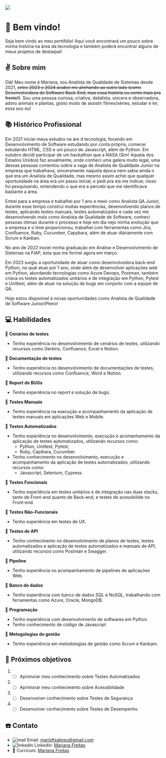 ![](https://komarev.com/ghpvc/?username=wxmariixw&color=006bed)

# :wave: Bem vindo!
Seja bem vindo ao meu portifólio! Aqui você encontrará um pouco sobre minha história na área da tecnologia e também poderá encontrar alguns de meus projetos de destaque!

## :v: Sobre mim
Olá! Meu nome é Mariana, sou Analista de Qualidade de Sistemas desde 2021, ~~entre 2023 e 2024 acabei me alinhando ao outro lado (como Desenvolvedora de Software Back-End, mas essa história eu conto mais pra frente!)~~. Sou uma pessoa curiosa, criativa, detalista, sincera e observadora, adoro animais e plantas, gosto muito de assistir filmes/séries, estudar e ler, essa sou eu!

## :books: Histórico Profissional
Em 2021 iniciei meus estudos na áre d tecnologia, focando em Desenvolvimento de Software estudando por conta própria, comecei estudando HTML, CSS e um pouco de Javascript, além de Python. Em outubro decidi participar de um hackathon que a NASA (Sim! Aquela dos Estados Unidos) faz anualmente, onde conheci uma galera muito legal, uma dessas pessoas comentou sobre a vaga de Analista de Qualidade Junior na empresa que trabalhava, sinceramente naquela época nem sabia ainda o que era um Analista de Qualidade, mas mesmo assim achei que qualquer oportunidade na área era um passo inicial, e pedi pra ela me indicar, nisso fui pesquisando, entendendo o que era e percebi que me identificava bastante a área.

Entrei para a empresa e trabalhei por 1 ano e meio como Analista QA Junior, durante esse tempo construi muitas experiências, desenvolvendo planos de testes, aplicando testes manuais, testes automatizados e cada vez me desenvolvendo mais como Analista de Qualidade de Software, conheci pessoas ótimas durante o processo e hoje em dia vejo minha evolução que a empresa e o time proporcionou, trabalhei com ferramentas como Jira, Confluence, Ruby, Cucumber, Capybara, além de atuar diáriamente com Scrum e Kanban.

No ano de 2022 iniciei minha graduação em Análise e Desenvolvimento de Sistemas na FIAP, esta que me formei agora em março.

Em 2023 surgiu a oportunidade de atuar como desenvolvedora back-end Python, no qual atuei por 1 ano, onde além de desenvolver aplicações web em Python, abordando tecnologias como Azure Devops, Postman, também criava os testes automatizados unitários e de integração em Python, Pytest e Unittest, além de atuar na solução de bugs em conjunto com a equipe de QA.

Hoje estou disponível à novas oportunidades como Analista de Qualidade de Software Junior/Pleno!

## :computer: Habilidades
:pushpin: **Cenários de testes**
- Tenho experiência no desenvolvimento de cenários de testes, utilizando recursos como Gerkins, Confluence, Excel e Notion.
  
:pushpin: **Documentação de testes**
- Tenho experiência no desenvolvimento de documentações de testes, utilizando recursos como Confluence, Word e Notion.

:pushpin: **Report de BUGs**
- Tenho experiência no report e solução de bugs.

:pushpin: **Testes Manuais**
- Tenho experiência na execução e acompanhamento da aplicação de testes manuais em aplicações Web e Mobile.

:pushpin: **Testes Automatizados**
- Tenho experiência no desenvolvimento, execução e acomanhamento da aplicação de testes automatizados, utilizando recursos como:
  - Python, Unittest, Pytest;
  - Ruby, Capibara, Cucumber.
- Tenho conhecimento no desenvolvimento, execução e acompanhamento da aplicação de testes automatizados, utilizando recursos como:
  - Javascript, Selenium, Cypress.
  
:pushpin: **Testes Funcionais**
- Tenho experiência em testes unitários e de integração nas duas stacks, tanto de Front-end quanto de Back-end, e testes de acessibilide no Front-end. 

:pushpin: **Testes Não-Funcionais**
- Tenho experiência em testes de UX.
  
:pushpin: **Testes de API**
- Tenho conhecimento no desenvolvimento de planos de testes, testes automatizados e aplicação de testes automatizados e manuais de API, utilizando recursos como Postman e Swagger.

:pushpin: **Pipeline**
- Tenho experiência no acompanhamento de pipelines de aplicações Web.

:pushpin: **Banco de dados**
- Tenho experiência com banco de dados SQL e NoSQL, trabalhando com ferramentas como Azure, Oracle, MongoDB.

:pushpin: **Programação**
- Tenho experiência com desenvolvimento de softwares em Python.
- Tenho conhecimento de código de Javascript

:pushpin: **Metogologias de gestão**
- Tenho experiência em metodologias de gestão como Scrum e Kanbam.

## :dart: Próximos objetivos
1. - [ ] Aprimorar meu conhecimento sobre Testes Automatizados
2. - [ ] Aprimorar meu conhecimento sobre Acessibilidade
3. - [ ] Desenvolver conhecimento sobre Testes de Segurança
4. - [ ] Desenvolver conhecimento sobre Testes de Desempenho

## :phone: Contato
- ![mail](https://socialize-md.vercel.app/api/badge/mail) Email: marisftsabreu@gmail.com
- ![linkedin](https://socialize-md.vercel.app/api/badge/linkedin) Linkedin: [Mariana Freitas](https://www.linkedin.com/in/mariana-freitas-0a8058172/)
- :page_facing_up: Curriculo: [Mariana Freitas](https://drive.google.com/file/d/1gouTfd6YpnfUeoE8eVnfGHphaLqpvYcy/view?usp=sharing)
